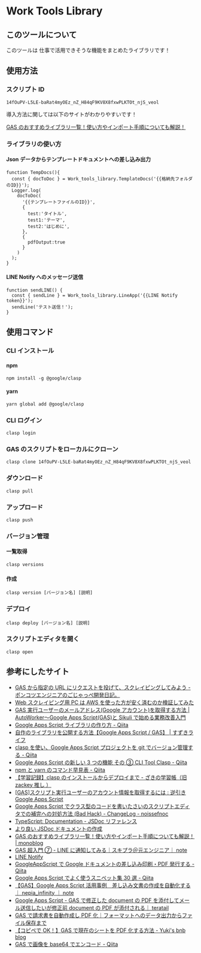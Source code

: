 # Work Tools Library

## このツールについて

このツールは 仕事で活用できそうな機能をまとめたライブラリです！

## 使用方法

### スクリプト ID

```
14fOuPV-L5LE-baRat4myOEz_nZ_H84qF9KV8X8fxwPLKTOt_njS_veol
```

導入方法に関しては以下のサイトがわかりやすいです！

[GAS のおすすめライブラリ一覧！使い方やインポート手順についても解説！](https://monoblog.jp/archives/6019#GAS)

### ライブラリの使い方

#### Json データからテンプレートドキュメントへの差し込み出力

```
function TempDocs(){
  const { docToDoc } = Work_tools_library.TemplateDocs('{{格納先フォルダのID}}');
  Logger.log(
    docToDoc(
      '{{テンプレートファイルのID}}',
      {
        test:'タイトル',
        test1:'テーマ',
        test2:'はじめに',
      },
      {
        pdfOutput:true
      }
    )
  );
}
```

#### LINE Notify へのメッセージ送信

```
function sendLINE() {
  const { sendLine } = Work_tools_library.LineApp('{{LINE Notify token}}');
  sendLine('テスト送信！');
}
```

## 使用コマンド

### CLI インストール

#### npm

```
npm install -g @google/clasp
```

#### yarn

```
yarn global add @google/clasp
```

### CLI ログイン

```
clasp login
```

### GAS のスクリプトをローカルにクローン

```
clasp clone 14fOuPV-L5LE-baRat4myOEz_nZ_H84qF9KV8X8fxwPLKTOt_njS_veol
```

### ダウンロード

```
clasp pull
```

### アップロード

```
clasp push
```

### バージョン管理

#### 一覧取得

```
clasp versions
```

#### 作成

```
clasp version [バージョン名] [説明]
```

### デプロイ

```
clasp deploy [バージョン名] [説明]
```

### スクリプトエディタを開く

```
clasp open
```

## 参考にしたサイト

- [GAS から指定の URL にリクエストを投げて、スクレイピングしてみよう - ポンコツエンジニアのごじゃっぺ開発日記。](https://www.pnkts.net/2019/12/05/gas-web-scraping)
- [Web スクレイピング用 PC は AWS を使った方が安く済むのか検証してみた](https://zenn.dev/heromina/articles/0fbf6017f06d7f)
- [GAS 実行ユーザーのメールアドレス(Google アカウント)を取得する方法 | AutoWorker〜Google Apps Script(GAS)と Sikuli で始める業務改善入門](https://auto-worker.com/blog/?p=2923)
- [Google Apps Script ライブラリの作り方 - Qiita](https://qiita.com/shikumiya_hata/items/0aed6d0c67ee365d9161)
- [自作のライブラリを公開する方法【Google Apps Script / GAS】 | すずきライフ](https://belltree.life/google-apps-script-library-publish/)
- [clasp を使い、Google Apps Script プロジェクトを git でバージョン管理する - Qiita](https://qiita.com/rf_p/items/7492375ddd684ba734f8)
- [Google Apps Script の新しい 3 つの機能 その ③ CLI Tool Clasp - Qiita](https://qiita.com/soundTricker/items/354a993e354016945e44)
- [npm と yarn のコマンド早見表 - Qiita](https://qiita.com/rubytomato@github/items/1696530bb9fd59aa28d8)
- [【学習記録】clasp のインストールからデプロイまで - ざきの学習帳（旧 zackey 推し ）](https://kic-yuuki.hatenablog.com/entry/2018/12/09/114826)
- [[GAS]スクリプト実行ユーザーのアカウント情報を取得するには : 逆引き Google Apps Script](http://www.bmoo.net/archives/2012/03/313067.html)
- [Google Apps Script でクラス型のコードを書いたさいのスクリプトエディタでの補完への対処方法 (Bad Hack) - ChangeLog - noissefnoc](https://noissefnoc.hateblo.jp/entry/2019/04/21/190000?utm_source=feed)
- [TypeScript: Documentation - JSDoc リファレンス](https://www.typescriptlang.org/ja/docs/handbook/jsdoc-supported-types.html#param%E3%81%A8returns)
- [より良い JSDoc ドキュメントの作成](https://ichi.pro/yori-yoi-jsdoc-dokyumento-no-sakusei-153357804391883)
- [GAS のおすすめライブラリ一覧！使い方やインポート手順についても解説！ | monoblog](https://monoblog.jp/archives/6019)
- [GAS 超入門 ⑦ - LINE に通知してみる｜スキプラ＠元エンジニア｜ note](https://note.com/skipla/n/nefdfa2abd350)
- [LINE Notify](https://notify-bot.line.me/doc/ja/)
- [GoogleAppScript で Google ドキュメントの差し込み印刷・PDF 発行する - Qiita](https://qiita.com/iori_ama/items/e3cddc9c1c17d8536568)
- [Google Apps Script でよく使うスニペット集 30 選 - Qiita](https://qiita.com/tanabee/items/5de3e8715be759ce1c7f)
- [【GAS】Google Apps Script 活用事例　差し込み文書の作成を自動化する｜ nepia_infinity ｜ note](https://note.com/nepia_infinity/n/n829ed89a187a)
- [Google Apps Script - GAS で修正した document の PDF を添付してメール送信したいが修正前 document の PDF が添付される｜ teratail](https://teratail.com/questions/277836)
- [GAS で請求書を自動作成し PDF 化｜フォーマットへのデータ出力からファイル保存まで](https://fastclassinfo.com/entry/gas_seikyusho/)
- [【コピペで OK！】GAS で現在のシートを PDF 化する方法 - Yuki's bnb blog](https://www.yukibnb.com/entry/create_pdf_active_sheet#PDF%E3%81%AE%E3%82%AA%E3%83%97%E3%82%B7%E3%83%A7%E3%83%B3%E3%82%92%E6%8C%87%E5%AE%9A%E3%81%97%E3%82%88%E3%81%86)
- [GAS で画像を base64 でエンコード - Qiita](https://qiita.com/tsukumo_pro/items/5163751dc5bfee54e768)
